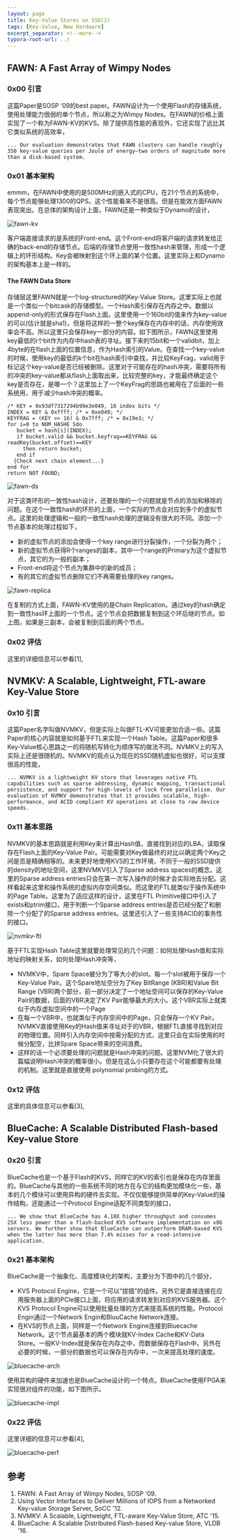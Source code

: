 ```yaml
---
layout: page
title: Key-Value Stores on SSD(2)
tags: [Key-Value, New Hardware]
excerpt_separator: <!--more-->
typora-root-url: ../
---
```


## FAWN: A Fast Array of Wimpy Nodes

### 0x00 引言

  这篇Paper是SOSP ‘09的best paper。FAWN设计为一个使用Flash的存储系统，使用处理能力很弱的单个节点，所以称之为Wimpy Nodes。在FAWN的价格上面实现了一个称为FAWN-KV的KVS。除了提供高性能的表现外，它还实现了远比其它类似系统的高效率，

```
... Our evaluation demonstrates that FAWN clusters can handle roughly 350 key-value queries per Joule of energy—two orders of magnitude more than a disk-based system.
```

### 0x01 基本架构

  emmm，在FAWN中使用的是500MHz的嵌入式的CPU，在21个节点的系统中，每个节点能够处理1300的QPS。这个性能看来不是很高。但是在能效方面FAWN表现突出。在总体的架构设计上面，FAWN还是一种类似于Dynamo的设计，

![fawn-kv](/assets/images/fawn-kv.png)

 客户端直接请求的是系统的Front-end。这个Front-end将客户端的请求转发给正确的back-end的存储节点。后端的存储节点使用一致性hash来管理，形成一个逻辑上的环形结构。Key会被映射到这个环上面的某个位置。这里实际上和Dynamo的架构基本上是一样的。

#### The FAWN Data Store

存储层这里FAWN就是一个log-structured的Key-Value Store。这里实际上也就是一个类似一个bitcask的存储模型。一个Hash索引保存在内存之中。数据以append-only的形式保存在Flash上面。这里使用一个160bit的值来作为key-value的可以(估计就是sha1)，但是将这样的一整个key保存在内存中的话，内存使用效率会不高。所以这里只会保存key一部分的内容。如下图所示，FAWN这里使用key最低的i个bit作为内存中hash表的寻址。接下来的15bit和一个validbit，加上4byte的在flash上面的位置信息，作为Hash索引的Value。在查找一个key-value的时候，使用key的最低的k个bit在hash索引中查找，并比较KeyFrag，valid用于标记这个key-value是否已经被删除。这里对于可能存在的hash冲突，需要将所有的冲突的key-value都从flash上面取出来，比较完整的key，才能最终确定这个key是否存在，是哪一个？这里加上了一个KeyFrag的思路也被用在了后面的一些系统用，用于减少hash冲突的概率。

```
/* KEY = 0x93df7317294b99e3e049, 16 index bits */ 
INDEX = KEY & 0xffff; /* = 0xe049; */
KEYFRAG = (KEY >> 16) & 0x7fff; /* = 0x19e3; */ 
for i=0 to NUM_HASHE Sdo
   bucket = hash[i](INDEX);
   if bucket.valid && bucket.keyfrag==KEYFRAG && readKey(bucket.offset)==KEY 
     then return bucket;
   end if
  {Check next chain element...} 
end for
return NOT FOUND;
```

![fawn-ds](/assets/images/fawn-ds.png)

对于这类环形的一致性hash设计，还要处理的一个问题就是节点的添加和移除的问题。在这个一致性hash的环形的上面，一个实际的节点会对应到多个的虚拟节点。这里的处理逻辑和一般的一致性hash处理的逻辑没有很大的不同。添加一个节点基本的处理过程如下，

* 新的虚拟节点的添加会使得一个key range进行分裂操作，一个分裂为两个；
* 新的虚拟节点获得R个ranges的副本，其中一个range的Primary为这个虚拟节点，其它的为一般的副本；
* Front-end将这个节点为集群中的新的成员；
* 有的其它的虚拟节点删除它们不再需要处理的key ranges。

![fawn-replica](/assets/images/fawn-replica.png)

  在复制的方式上面，FAWN-KV使用的是Chain Replication。通过key的hash确定到一致性has环上面的一个节点。这个节点会把数据复制到这个环后继的节点。如上图，如果是三副本，会被复制到后面的两个节点。

### 0x02 评估

  这里的详细信息可以参看[1],

## NVMKV: A Scalable, Lightweight, FTL-aware Key-Value Store

### 0x10 引言

  这篇Paper名字叫做NVMKV，但是实际上叫做FTL-KV可能更加合适一些。这篇Paper的核心内容就是如何基于FTL来实现一个Hash Table。这篇Paper和很多Key-Value核心思路之一的将随机写转化为顺序写的做法不同。NVMKV上的写入实际上还是很随机的。NVMKV的观点认为现在的SSD随机虚拟也很好，可以支撑很高的性能，

```
... NVMKV is a lightweight KV store that leverages native FTL capabilities such as sparse addressing, dynamic mapping, transactional persistence, and support for high-levels of lock free parallelism. Our evaluation of NVMKV demonstrates that it provides scalable, high-performance, and ACID compliant KV operations at close to raw device speeds.
```

### 0x11 基本思路

NVMKV的基本思路就是利用Key来计算出Hash值，直接找到对应的LBA，读取保存在Flash上面的Key-Value Pair。可能需要对Key做最终的对比以确定两个Key之间是否是精确相等的。未来更好地使用KVS的工作环境，不同于一般的SSD提供的density的地址空间，这里NVMKV引入了Sparse address spaces的概念。这里的Sparse address entries只会在第一次写入操作的时候才会实际地去分配。这样看起来这里和操作系统的虚拟内存空间类似。而这里的FTL就类似于操作系统中的Page Table。这里为了适应这样的设计，这里在FTL Primitive接口中引入了exists和ptrim接口，用于判断一个Sparse address entries是否已经分配了和删除一个分配了的Sparse address entries。这里还引入了一些支持ACID的事务性的接口。

![nvmkv-ftl](/assets/images/nvmkv-ftl.png)

基于FTL实现Hash Table这里就要处理常见的几个问题：如何处理Hash值和实际地址的映射关系，如何处理Hash冲突等，

* NVMKV中，Spare Space被分为了等大小的slot。每一个slot被用于保存一个Key-Value Pair。这个Spare地址空分为了Key BitRange (KBR)和Value Bit Range (VBR)两个部分，前一部分决定了一个地址空间可以保存的Key-Value Pair的数据，后面的VBR决定了KV Pair能够最大的大小。这个VBR实际上就类似于内存虚拟空间中的一个Page
* 在每一个VBR中，也就类似于内存空间中的Page，只会保存一个KV Pair。NVMKV直接使用Key的Hash值来寻址对于的VBR，根据FTL直接寻找到对应的物理位置。同样引入内存空间中按需分配的方式，这里只会在实际使用的时候分配空，比拼Spare Space带来的空间浪费。
* 这样的话一个必须要处理的问题就是Hash冲突的问题。这里NVM化了很大的篇幅说明Hash冲突的概率很小。但是在这么小只要存在这个可能都要有处理的机制。这里就是直接使用 polynomial probing的方式。

### 0x12 评估

  这里的具体信息可以参看[3],

## BlueCache: A Scalable Distributed Flash-based Key-value Store

### 0x20 引言

  BlueCache也是一个基于Flash的KVS，同样它的KV的索引也是保存在内存里面的。BlueCache与其他的一些系统不同的地方在与它的结构更加模块化一些，基本的几个模块可以使用异构的硬件去实现。不仅仅能够提供简单的Key-Value的操作结构，还能通过一个Protocol Engine适配不同类型的接口，

```
... We show that BlueCache has 4.18X higher throughput and consumes 25X less power than a flash-backed KVS software implementation on x86 servers. We further show that BlueCache can outperform DRAM-based KVS when the latter has more than 7.4% misses for a read-intensive application. 
```

### 0x21 基本架构

BlueCache是一个抽象化、高度模块化的架构，主要分为下图中的几个部分，

* KVS Protocol  Engine，它是一个可以“拔插”的组件。另外它是直接连接在应用服务器上面的PCIe接口上面，将应用的请求转发到对应的KVS服务器。这个KVS Protocol Engine可以使用批量处理的方式来提高系统的性能。Protocol Engin通过一个Network Engin和BluuCache Network连接。
* 在KVS的节点上面，同样是一个Network Engine连接到Bluecache Network。这个节点最基本的两个模块就KV-Index Cache和KV-Data Store。一般KV-Index就是保存在内存之中，而数据保存在Flash中。另外在必要的时候，一部分的数据也可以保存在内存中，一次来提高处理的速度。

![bluecache-arch](/assets/images/bluecache-arch.png)

  使用异构的硬件来加速也是BlueCache设计的一个特点。BlueCache使用FPGA来实现很对组件的功能，如下图所示。

![bluecache-impl](/assets/images/bluecache-impl.png)

### 0x22 评估

 这里详细的信息可以参看[4],

![bluecache-perf](/assets/images/bluecache-perf.png)

## 参考

1. FAWN: A Fast Array of Wimpy Nodes, SOSP '09.
2. Using Vector Interfaces to Deliver Millions of IOPS from a Networked Key-value Storage Server, SoCC '12.
3. NVMKV: A Scalable, Lightweight, FTL-aware Key-Value Store, ATC '15.
4. BlueCache: A Scalable Distributed Flash-based Key-value Store, VLDB '16.